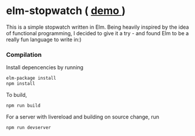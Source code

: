 # elm-stopwatch ( [ demo ](naissurcoding.com) )

This is a simple stopwatch written in Elm. Being heavily inspired by the idea of functional programming, I decided to give it a try - and found Elm to be a really fun language to write in:)


### Compilation

Install depencencies by running
```bash
elm-package install
npm install
```

To build,
```bash
npm run build
```

For a server with livereload and building on source change, run
```bash
npm run devserver
```
